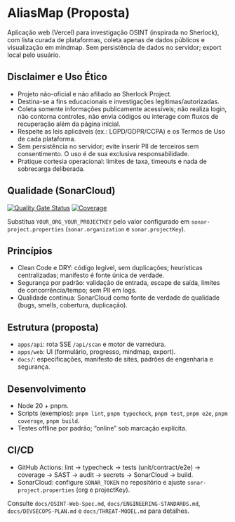# AliasMap (Proposta)

Aplicação web (Vercel) para investigação OSINT (inspirada no Sherlock), com lista curada de plataformas, coleta apenas de dados públicos e visualização em mindmap. Sem persistência de dados no servidor; export local pelo usuário.

## Disclaimer e Uso Ético
- Projeto não-oficial e não afiliado ao Sherlock Project.
- Destina-se a fins educacionais e investigações legítimas/autorizadas.
- Coleta somente informações publicamente acessíveis; não realiza login, não contorna controles, não envia códigos ou interage com fluxos de recuperação além da página inicial.
- Respeite as leis aplicáveis (ex.: LGPD/GDPR/CCPA) e os Termos de Uso de cada plataforma.
- Sem persistência no servidor; evite inserir PII de terceiros sem consentimento. O uso é de sua exclusiva responsabilidade.
- Pratique cortesia operacional: limites de taxa, timeouts e nada de sobrecarga deliberada.

## Qualidade (SonarCloud)
[![Quality Gate Status](https://sonarcloud.io/api/project_badges/measure?project=YOUR_ORG_YOUR_PROJECTKEY&metric=alert_status)](https://sonarcloud.io/summary/new_code?id=YOUR_ORG_YOUR_PROJECTKEY)
[![Coverage](https://sonarcloud.io/api/project_badges/measure?project=YOUR_ORG_YOUR_PROJECTKEY&metric=coverage)](https://sonarcloud.io/summary/new_code?id=YOUR_ORG_YOUR_PROJECTKEY)

Substitua `YOUR_ORG_YOUR_PROJECTKEY` pelo valor configurado em `sonar-project.properties` (`sonar.organization` e `sonar.projectKey`).

## Princípios
- Clean Code e DRY: código legível, sem duplicações; heurísticas centralizadas; manifesto é fonte única de verdade.
- Segurança por padrão: validação de entrada, escape de saída, limites de concorrência/tempo; sem PII em logs.
- Qualidade contínua: SonarCloud como fonte de verdade de qualidade (bugs, smells, cobertura, duplicação).

## Estrutura (proposta)
- `apps/api`: rota SSE `/api/scan` e motor de varredura.
- `apps/web`: UI (formulário, progresso, mindmap, export).
- `docs/`: especificações, manifesto de sites, padrões de engenharia e segurança.

## Desenvolvimento
- Node 20 + pnpm.
- Scripts (exemplos): `pnpm lint`, `pnpm typecheck`, `pnpm test`, `pnpm e2e`, `pnpm coverage`, `pnpm build`.
- Testes offline por padrão; “online” sob marcação explícita.

## CI/CD
- GitHub Actions: lint → typecheck → tests (unit/contract/e2e) → coverage → SAST → audit → secrets → SonarCloud → build.
- SonarCloud: configure `SONAR_TOKEN` no repositório e ajuste `sonar-project.properties` (org e projectKey).

Consulte `docs/OSINT-Web-Spec.md`, `docs/ENGINEERING-STANDARDS.md`, `docs/DEVSECOPS-PLAN.md` e `docs/THREAT-MODEL.md` para detalhes.
